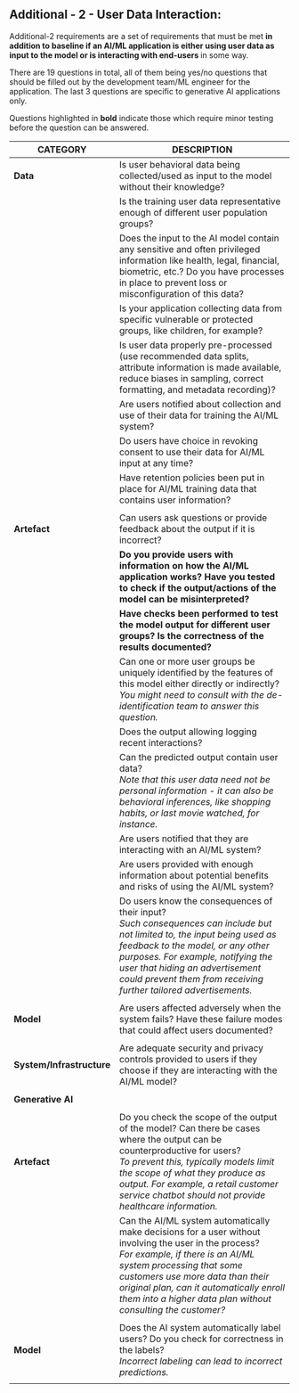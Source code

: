 ## Additional - 2 - User Data Interaction: 

Additional-2 requirements are a set of requirements that must be met <b> in addition to baseline if an AI/ML application is either using user data as input to the model or is interacting with end-users </b> in some way. 

There are 19 questions in total, all of them being yes/no questions that should be filled out by the development team/ML engineer for the application. The last 3 questions are specific to generative AI applications only. 

Questions highlighted in <b>bold</b> indicate those which require minor testing before the question can be answered.  

| CATEGORY              | DESCRIPTION                                                                                                                                                                                                                                                                                                |
|-----------------------|------------------------------------------------------------------------------------------------------------------------------------------------------------------------------------------------------------------------------------------------------------------------------------------------------------|
| **Data**                  | Is user behavioral data being collected/used as input to the model without their knowledge?                                                                                                                                                                                                                |
|                       | Is the training user data representative enough of different user population groups?                                                                                                                                                                                                                       |
|                       | Does the input to the AI model contain any sensitive and often privileged information like health, legal, financial, biometric, etc.? Do you have processes in place to prevent loss or misconfiguration of this data?                                                                                     |
|                       | Is your application collecting data from specific vulnerable or protected groups, like children, for example?                                                                                                                                                                                              |
|                       | Is user data properly pre-processed (use recommended data splits, attribute information is made available, reduce biases in sampling, correct formatting, and metadata recording)?                                                                                                                         |
|                       | Are users notified about collection and use of their data for training the AI/ML system?                                                                                                                                                                                                                   |
|                       | Do users have choice in revoking consent to use their data for AI/ML input at any time?                                                                                                                                                                                                                    |
|                       | Have retention policies been put in place for AI/ML training data that contains user information?                                                                                                                                                                                                          |
||
|  **Artefact**             | Can users ask questions or provide feedback about the output if it is incorrect?                                                                                                                                                                                                                           |
|                       | <b> Do you provide users with information on how the AI/ML application works? Have you tested to check if the output/actions of the model can be misinterpreted?  </b>                                                                                                                                             |
|                       | <b> Have checks been performed to test the model output for different user groups? Is the correctness of the results documented? </b>                                                                                                                                                                              |
|                       | Can one or more user groups be uniquely identified by the features of this model either directly or indirectly? <br>  _You might need to consult with the de-identification team to answer this question._                                                                                                      |
|                       | Does the output allowing logging recent interactions?                                                                                                                                                                                                                                                      |
|                       | Can the predicted output contain user data? <br>  _Note that this user data need not be personal information - it can also be behavioral inferences, like shopping habits, or last movie watched, for instance._                                                                                                |
|                       | Are users notified that they are interacting with an AI/ML system?                                                                                                                                                                                                                                         |
|                       | Are users provided with enough information about potential benefits and risks of using the AI/ML system?                                                                                                                                                                                                   |
|                       | Do users know the consequences of their input? <br> _Such consequences can include but not limited to, the input being used as feedback to the model, or any other purposes. For example, notifying the user that hiding an advertisement could prevent them from receiving further tailored advertisements._  |
||
| **Model**                 | Are users affected adversely when the system fails? Have these failure modes that could affect users documented?                                                                                                                                                                                           |
||
| **System/Infrastructure** | Are adequate security and privacy controls provided to users if they choose if they are interacting with the AI/ML model?                                                                                                                                                                          |
||
| **Generative AI**   |
||
| **Artefact**   | Do you check the scope of the output of the model? Can there be cases where the output can be counterproductive for users? <br>  _To prevent this, typically models limit the scope of what they produce as output. For example, a retail customer service chatbot should not provide healthcare information._      |	
| | Can the AI/ML system automatically make decisions for a user without involving the user in the process? <br>  _For example, if there is an AI/ML system processing that some customers use more data than their original plan, can it automatically enroll them into a higher data plan without consulting the customer?_     |	
||
| **Model** | Does the AI system automatically label users? Do you check for correctness in the labels? <br>  _Incorrect labeling can lead to incorrect predictions._ |
||
